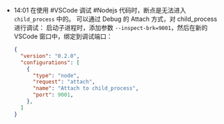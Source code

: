 
- 14:01 
	在使用 #VSCode 调试  #Nodejs 代码时，断点是无法进入 `child_process` 中的。
	可以通过 Debug 的 Attach 方式，对 child_process 进行调试：
	启动子进程时，添加参数 `--inspect-brk=9001`，然后在新的 VSCode 窗口中，绑定到调试端口：
	```json
	{
	  "version": "0.2.0",
	  "configurations": [
	    {
	      "type": "node",
	      "request": "attach",
	      "name": "Attach to child_process",
	      "port": 9001, 
	    },
	  ]
	}
	``` 
